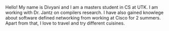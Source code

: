 Hello! My name is Divyani and I am a masters student in CS at UTK. I am working with Dr. Jantz on compilers research. I have also gained knowlege about software defined networking from working at Cisco for 2 summers. Apart from that, I love to travel and try different cuisines. 
